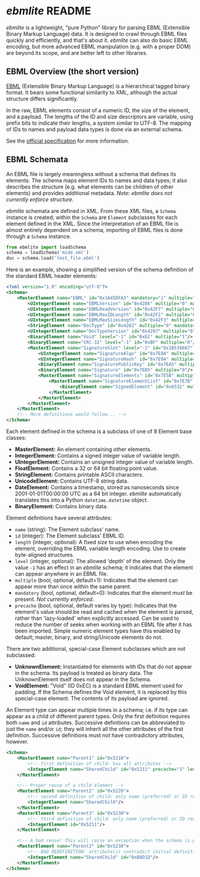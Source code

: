 *ebmlite* README
==============

*ebmlite* is a lightweight, "pure Python" library for parsing EBML (Extensible Binary Markup Language) data. It is designed to crawl through EBML files quickly and efficiently, and that's about it. *ebmlite* can also do basic EBML encoding, but more advanced EBML manipulation (e.g. with a proper DOM) are beyond its scope, and are better left to other libraries.

EBML Overview (the short version)
---------------------------------

[EBML](http://matroska-org.github.io/libebml/)  (Extensible Binary Markup Language) is a hierarchical tagged binary format. It bears some functional similarity to XML, although the actual structure differs significantly.

In the raw, EBML elements consist of a numeric ID, the size of the element, and a payload. The lengths of the ID and size descriptors are variable, using prefix bits to indicate their lengths, a system similar to UTF-8. The mapping of IDs to names and payload data types is done via an external schema.

See the [official specification](http://matroska-org.github.io/libebml/specs.html) for more information.

EBML Schemata
-------------

An EBML file is largely meaningless without a schema that defines its elements. The schema maps element IDs to names and data types; it also describes the structure (e.g. what elements can be children of other elements) and provides additional metadata. *Note: ebmlite does not currently enforce structure.*

*ebmlite* schemata are defined in XML. From these XML files, a `Schema` instance is created; within the `Schema` are `Element` subclasses for each element defined in the XML. Since the interpretation of an EBML file is almost entirely dependent on a schema, importing of EBML files is done through a `Schema` instance.

```python
from ebmlite import loadSchema
schema = loadSchema('mide.xml')
doc = schema.load('test_file.ebml')
```

Here is an example, showing a simplified version of the schema definition of the standard EBML header elements:
```xml
<?xml version="1.0" encoding="utf-8"?>
<Schema>
    <MasterElement name="EBML" id="0x1A45DFA3" mandatory="1" multiple="0">
        <UIntegerElement name="EBMLVersion" id="0x4286" multiple="0" mandatory="1" />
        <UIntegerElement name="EBMLReadVersion" id="0x42F7" multiple="0" mandatory="1"/>
        <UIntegerElement name="EBMLMaxIDLength" id="0x42F2" multiple="0" mandatory="1"/>
        <UIntegerElement name="EBMLMaxSizeLength" id="0x42F3" multiple="0" mandatory="1"/>
        <StringElement name="DocType" id="0x4282" multiple="0" mandatory="1"/>
        <UIntegerElement name="DocTypeVersion" id="0x4287" multiple="0" mandatory="1"/>
        <BinaryElement name="Void" level="-1" id="0xEC" multiple="1"/>
        <BinaryElement name="CRC-32" level="-1" id="0xBF" multiple="0"/>
        <MasterElement name="SignatureSlot" level="-1" id="0x1B538667" multiple="1">
            <UIntegerElement name="SignatureAlgo" id="0x7E8A" multiple="0"/>
            <UIntegerElement name="SignatureHash" id="0x7E9A" multiple="0"/>
            <BinaryElement name="SignaturePublicKey" id="0x7EA5" multiple="0"/>
            <BinaryElement name="Signature" id="0x7EB5" multiple="0"/>
            <MasterElement name="SignatureElements" id="0x7E5B" multiple="0">
                <MasterElement name="SignatureElementList" id="0x7E7B" multiple="1">
                    <BinaryElement name="SignedElement" id="0x6532" multiple="1"/>
                </MasterElement>
            </MasterElement>
        </MasterElement>
    </MasterElement>
    <!-- More definitions would follow... -->
</Schema>
```

Each element defined in the schema is a subclass of one of 8 Element base classes:
* **MasterElement:** An element containing other elements.
* **IntegerElement:** Contains a signed integer value of variable length.
* **UIntegerElement:** Contains an unsigned integer value of variable length.
* **FloatElement:** Contains a 32 or 64 bit floating point value.
* **StringElement:** Contains printable ASCII characters.
* **UnicodeElement:** Contains UTF-8 string data.
* **DateElement:** Contains a timestamp, stored as nanoseconds since 2001-01-01T00:00:00 UTC as a 64 bit integer. *ebmlite* automatically translates this into a Python `datetime.datetime` object.
* **BinaryElement:** Contains binary data.

Element definitions have several attributes:
* `name` (string): The Element subclass' name.
* `id` (integer): The Element subclass' EBML ID.
* `length` (integer, optional): A fixed size to use when encoding the element, overriding the EBML variable length encoding. Use to create byte-aligned structures.
* `level` (integer, optional): The allowed 'depth' of the element. Only the value `-1` has an effect in an *ebmlite* schema; it indicates that the element can appear anywhere in an EBML file.
* `multiple` (bool, optional, default=1): Indicates that the element can appear more than once within the same parent.
* `mandatory` (bool, optional, default=0): Indicates that the element *must* be present. *Not currently enforced.*
* `precache` (bool, optional, default varies by type): Indicates that the element's value should be read and cached when the element is parsed, rather than 'lazy-loaded' when explicitly accessed. Can be used to reduce the number of seeks when working with an EBML file after it has been imported. Simple numeric element types have this enabled by default; master, binary, and string/Unicode elements do not.

There are two additional, special-case Element subclasses which are not subclassed:
* **UnknownElement:** Instantiated for elements with IDs that do not appear in the schema. Its payload is treated as binary data. The UnknownElement itself does not appear in the Schema.
* **VoidElement:** "Void" (ID 0xEC) is a standard EBML element used for padding. If the Schema defines the Void element, it is replaced by this special-case element. The contents of its payload are ignored.

An Element type can appear multiple times in a schema; i.e. if its type can appear as a child of different parent types. Only the first definition requires both `name` and `id` attributes. Successive definitions can be abbreviated to just the `name` and/or `id`; they will inherit all the other attributes of the first definition. Successive definitions must *not* have contradictory attributes, however.
```XML
<Schema>
    <MasterElement name="Parent1" id="0x5210">
        <!-- first definition of child: has all attributes -->
        <IntegerElement name="SharedChild" id="0x5211" precache="1" length="8"/>
    </MasterElement>

    <!-- Proper reuse of a child element -->
    <MasterElement name="Parent2" id="0x5220">
        <!-- second definition of child: only name (preferred) or ID required -->
        <IntegerElement name="SharedChild"/>
    </MasterElement>
    <MasterElement name="Parent3" id="0x5230">
        <!-- third definition of child: only name (preferred) or ID required -->
        <IntegerElement id="0x5211"/>
    </MasterElement>

    <!-- A bad reuse! This will raise an exception when the schema is parsed. -->
    <MasterElement name="Parent3" id="0x5230">
        <!-- BAD REDEFINITION: attribute(s) contradict initial definition! -->
        <IntegerElement name="SharedChild" id="0xBAD1D"/>
    </MasterElement>
</Schema>
```
